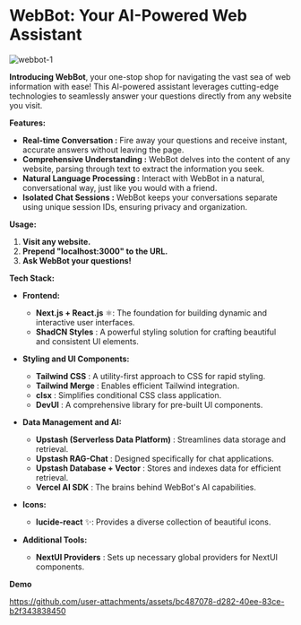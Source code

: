 # WebBot: Your AI-Powered Web Assistant

![webbot-1](https://github.com/user-attachments/assets/8bfd8e4f-1f09-4096-93c2-cd7e21dffa4d)

**Introducing WebBot**, your one-stop shop for navigating the vast sea of web information with ease!  This AI-powered assistant leverages cutting-edge technologies to seamlessly answer your questions directly from any website you visit. 

**Features:**

* **Real-time Conversation :** Fire away your questions and receive instant, accurate answers without leaving the page.
* **Comprehensive Understanding :** WebBot delves into the content of any website, parsing through text to extract the information you seek. 
* **Natural Language Processing ️:** Interact with WebBot in a natural, conversational way, just like you would with a friend. 
* **Isolated Chat Sessions :** WebBot keeps your conversations separate using unique session IDs, ensuring privacy and organization.

**Usage:**

1. **Visit any website.** ️
2. **Prepend "localhost:3000" to the URL.** 
3. **Ask WebBot your questions!** 

**Tech Stack:**

* **Frontend:** ️
    * **Next.js + React.js** ⚛️: The foundation for building dynamic and interactive user interfaces.
    * **ShadCN Styles** : A powerful styling solution for crafting beautiful and consistent UI elements.

* **Styling and UI Components:** 
    * **Tailwind CSS** : A utility-first approach to CSS for rapid styling.
    * **Tailwind Merge** : Enables efficient Tailwind integration.
    * **clsx** : Simplifies conditional CSS class application.
    * **DevUI** : A comprehensive library for pre-built UI components.

* **Data Management and AI:** ️
    * **Upstash (Serverless Data Platform)** : Streamlines data storage and retrieval.
    * **Upstash RAG-Chat** : Designed specifically for chat applications.
    * **Upstash Database + Vector** : Stores and indexes data for efficient retrieval.
    * **Vercel AI SDK** : The brains behind WebBot's AI capabilities.

* **Icons:** ️
    * **lucide-react** ✨: Provides a diverse collection of beautiful icons.

* **Additional Tools:** 
    * **NextUI Providers** : Sets up necessary global providers for NextUI components.

**Demo** 

https://github.com/user-attachments/assets/bc487078-d282-40ee-83ce-b2f343838450






